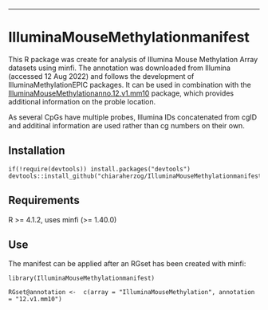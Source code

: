 ---
# IlluminaMouseMethylationmanifest

This R package was create for analysis of Illumina Mouse Methylation Array datasets using minfi. The annotation was downloaded from Illumina (accessed 12 Aug 2022) and follows the development of IlluminaMethylationEPIC packages. 
It can be used in combination with the [IlluminaMouseMethylationanno.12.v1.mm10](https://github.com/chiaraherzog/IlluminaMouseMethylationanno.12.v1.mm10) package, which provides additional information on the proble location.

As several CpGs have multiple probes, Illumina IDs concatenated from cgID and additinal information are used rather than cg numbers on their own.

## Installation

```
if(!require(devtools)) install.packages("devtools")
devtools::install_github("chiaraherzog/IlluminaMouseMethylationmanifest")
```

## Requirements

R >= 4.1.2, uses minfi (>= 1.40.0)

## Use

The manifest can be applied after an RGset has been created with minfi:

```
library(IlluminaMouseMethylationmanifest)

RGset@annotation <-  c(array = "IlluminaMouseMethylation", annotation = "12.v1.mm10")
```

